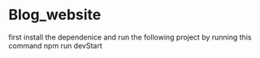 # Blog_website
first install the dependenice and run the following project by running this command
npm run devStart
